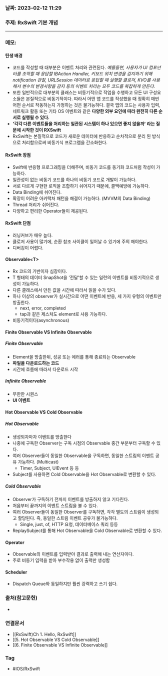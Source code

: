 ### 날짜: 2023-02-12 11:29

### 주제: RxSwift 기본 개념
---
### 메모: 
#### 탄생 배경
- 코드를 작성할 때 대부분은 이벤트 처리와 관련된다. *예를들면, 사용자가 UI 컴포넌터를 조작할 때 응답할 IBAction Handler, 키보드 위치 변경을 감지하기 위해 notification 관찰, URLSession 데이터로 응답할 때 실행할 클로저, KVO를 사용해서 변수의 변경사항을 감지 등의 이벤트 처리는 모두 코드를 복잡하게 만든다.* 
- 또한 일반적으로 대부분의 클래스는 비동기적으로 작업을 수행하고 모든 UI 구성요소들은 본질적으로 비동기적이다. 따라서 어떤 앱 코드를 작성했을 때 정확히 매번 어떤 순서로 작동하는지 가정하는 것은 불가능하다. 결국 앱의 코드는 사용자 입력, 네트워크 활동 또는 기타 OS 이벤트와 같은 **다양한 외부 요인에 따라 완전히 다른 순서로 실행될 수 있다.** 
- **'각각 다른 이벤트들을 처리하는 일관된 시스템이 하나 있으면 좋지 않을까' 라는 질문에 시작한 것이 RXSwift**
- RxSwift는 본질적으로 코드가 새로운 데이터에 반응하고 순차적으로 분리 된 방식으로 처리함으로써 비동기식 프로그램을 간소화한다.
#### RxSwift 장점
- Swift에 반응형 프로그래밍을 더해주며, 비동기 코드를 동기화 코드처럼 작성이 가능하다. 
- 일관성이 없는 비동기 코드를 하나의 비동기 코드로 개발이 가능하다. 
- 서로 다르게 구현한 로직을 조합하기 쉬어지기 때문에, 콜백예방에 가능하다.
- Data Binding에 쉬어진다.
- 확장이 어려운 아키택처 패턴을 해결이 가능하다. (MVVM의 Data Binding)
- Thread 처리가 쉬어진다. 
- 다양하고 편리한 Operator들이 제공된다.
#### RxSwift 단점 
- 러닝커브가 매우 높다.
- 클로저 사용이 많기에, 순환 참조 사이클이 일어날 수 있기에 주의 해야한다. 
- 디버깅이 어렵다.
#### Observable<T\>
- Rx 코드의 기반이자 심장이다. 
- T 형태의 데이터 SnapShot을 '전달'할 수 있는 일련의 이벤트를 비동기적으로 생성이 가능하다. 
- 다른 클래스에서 만든 값을 시간에 따라서 읽을 수가 있다. 
- 하나 이상의 observer가 실시간으로 어떤 이벤트에 반응, 세 가지 유형의 이벤트만 방출한다. 
	- next, error, completed
	- tap과 같은 제스처도 element로 사용 가능하다.
- 비동기적이다(asynchronous)
#### Finite Observable VS Infinite Observable
##### Finite Observable 
- Element을 방출한뒤, 성공 또는 에러를 통해 종료되는 Observable 
- **파일을 다운로드하는 코드** 
- 시간에 흐름에 따라서 다운로드 시작
##### Infinite Observable
- 무한한 시퀀스 
- **UI 이벤트**
#### Hot Observable VS Cold Observable
##### Hot Observable
- 생성되자마자 이벤트를 방출한다
- 나중에 구독한 Observer는 구독 시점의 Observable 중간 부분부터 구독할 수 있다.
- 여러 Observer들이 동일한 Observable을 구독하면, 동일한 스트림의 이벤트 공유 가능하다. (Multicast)
	- Timer, Subject, UIEvent 등 등
- Subject를 사용하면 Cold Observable을 Hot Observable로 변환할 수 있다.
##### Cold Observable
- Observer가 구독하기 전까지 이벤트를 방출하지 않고 기다린다. 
- 처음부터 끝까지의 이벤트 스트림을 볼 수 있다. 
- 여러 Observer들이 동일한 Observer를 구독하면, 각각 별도의 스트림이 생성되고 할당된다. 즉, 동일한 스트림 이벤트 공유가 불가능하다. 
	- Single, just, of, HTTP 요청, 데이터베이스 쿼리 등등 
- ReplaySubject를 통해 Hot Observable을 Cold Observable로 변환할 수 있다.
#### Operator 
- Observable의 이벤트를 입력받아 결과로 출력해 내는 연산자이다.
- 주로 비동기 입력을 받아 부수작용 없이 출력만 생성함 
#### Scheduler 
- Dispatch Queue와 동일하지만 훨씬 강력하고 쓰기 쉽다. 

### 출처(참고문헌) 
- 

### 연결문서 
- [[RxSwift)Ch 1. Hello, RxSwift]]
- [[5. Hot Observable VS Cold Observable]]
- [[6. Finite Observable VS Infinite Observable]]
### Tag
- #IOS/RxSwift 